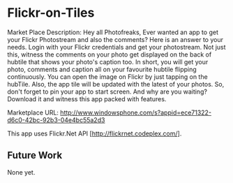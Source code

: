 Flickr-on-Tiles
================

Market Place Description: Hey all Photofreaks, Ever wanted an app to get your Flickr Photostream and also the comments? 
Here is an answer to your needs. Login with your Flickr credentials and get your photostream. 
Not just this, witness the comments on your photo get displayed on the back of hubtile that shows your photo's caption too. 
In short, you will get your photo, comments and caption all on your favourite hubtile flipping continuously.
You can open the image on Flickr by just tapping on the hubTile.
Also, the app tile will be updated with the latest of your photos. So, don't forget to pin your app to start screen.
And why are you waiting? Download it and witness this app packed with features.



Marketplace URL: http://www.windowsphone.com/s?appid=ece71322-d6c0-42bc-92b3-04e4bc55a2d3

This app uses Flickr.Net API [http://flickrnet.codeplex.com/].


Future Work
-----------

None yet.